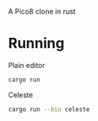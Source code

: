 A Pico8 clone in rust

# Running

Plain editor

```bash
cargo run
```

Celeste

```bash
cargo run --bin celeste
```
